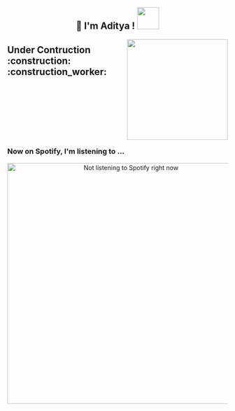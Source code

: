 <h2 align="center"> 👋 I'm Aditya ! <img src="https://media.giphy.com/media/Ig9phyxs1ePIBSZDKS/giphy.gif" width="50"></h2>
<img align='right' src="https://media.giphy.com/media/AYMKkDwavwA9Y72Frn/giphy.gif" width="230">

<h2>
Under Contruction :construction: :construction_worker:</h2>
<br><br><br><br><br><br><br>




### Now on Spotify, I'm listening to ...
<p align="center"><img align="center" src="https://novatorem-sigma-gold.vercel.app/api/spotify" alt=" Not listening to Spotify right now" width="550"/></p>


[//]: # (<img height="32" width="32" src="https://unpkg.com/simple-icons@v4/icons/angular.svg" /> just adding icons)
